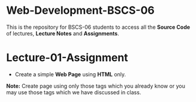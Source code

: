 # Web-Development-BSCS-06

This is the repository for BSCS-06 students to access all the **Source Code** of lectures, **Lecture Notes** and **Assignments**.

# Lecture-01-Assignment

- Create a simple **Web Page** using **HTML** only.

**Note:** Create page using only those tags which you already know or you may use those tags which we have discussed in class.
